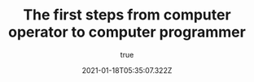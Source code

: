 ---
title: "The first steps from computer operator to computer programmer"
excerpt: 'Learning the command line/terminal is a sure way to jump into the programming world'
coverImage: '/img/blog/operator-to-prog/cover.jpg'
date: '2021-01-18T05:35:07.322Z'
author:
  name: Victor Ughonu
  picture: '/img/blog/authors/vu.jpg'
ogImage:
  url: '/img/blog/operator-to-prog/cover.jpg'
---
